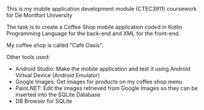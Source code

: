 This is my mobile application development module (CTEC3911) coursework for De Montfort University 

The task is to create a Coffee Shop mobile application coded in Kotlin Programming Language for the back-end and XML for the front-end.

My coffee shop is called "Café Oasis".

Other tools used: 
- Android Studio: Make the mobile application and test it using Android Virtual Device (Android Emulator)
- Google Images: Get images for products on my coffee shop menu
- Paint.NET: Edit the images retrieved from Google Images so they can be inserted into the SQLite Database
- DB Browser for SQLite
